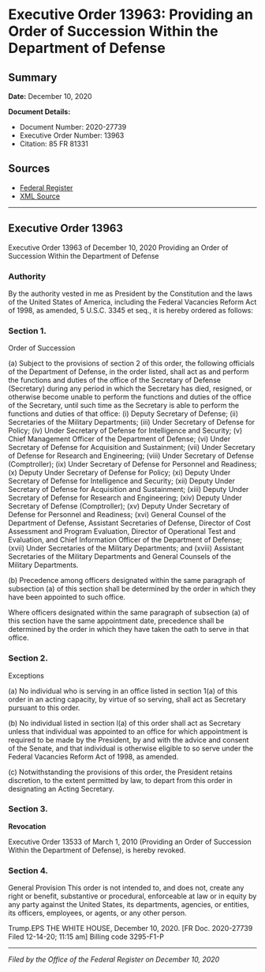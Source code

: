 # Executive Order 13963: Providing an Order of Succession Within the Department of Defense

## Summary

**Date:** December 10, 2020

**Document Details:**
- Document Number: 2020-27739
- Executive Order Number: 13963
- Citation: 85 FR 81331

## Sources
- [Federal Register](https://www.federalregister.gov/documents/2020/12/15/2020-27739/providing-an-order-of-succession-within-the-department-of-defense)
- [XML Source](https://www.federalregister.gov/documents/full_text/xml/2020/12/15/2020-27739.xml)

---

## Executive Order 13963

Executive Order 13963 of December 10, 2020
Providing an Order of Succession Within the Department of Defense
### Authority

By the authority vested in me as President by the Constitution and the laws of the United States of America, including the Federal Vacancies Reform Act of 1998, as amended, 5 U.S.C. 3345 
et seq.,
it is hereby ordered as follows:
### Section 1.

Order of Succession

(a) Subject to the provisions of section 2 of this order, the following officials of the Department of Defense, in the order listed, shall act as and perform the functions and duties of the office of the Secretary of Defense (Secretary) during any period in which the Secretary has died, resigned, or otherwise become unable to perform the functions and duties of the office of the Secretary, until such time as the Secretary is able to perform the functions and duties of that office:
    (i) Deputy Secretary of Defense;
    (ii) Secretaries of the Military Departments;
    (iii) Under Secretary of Defense for Policy;
    (iv) Under Secretary of Defense for Intelligence and Security;
    (v) Chief Management Officer of the Department of Defense;
    (vi) Under Secretary of Defense for Acquisition and Sustainment;
    (vii) Under Secretary of Defense for Research and Engineering;
    (viii) Under Secretary of Defense (Comptroller);
    (ix) Under Secretary of Defense for Personnel and Readiness;
    (x) Deputy Under Secretary of Defense for Policy;
    (xi) Deputy Under Secretary of Defense for Intelligence and Security;
    (xii) Deputy Under Secretary of Defense for Acquisition and Sustainment;
    (xiii) Deputy Under Secretary of Defense for Research and Engineering;
    (xiv) Deputy Under Secretary of Defense (Comptroller);
    (xv) Deputy Under Secretary of Defense for Personnel and Readiness;
    (xvi) General Counsel of the Department of Defense, Assistant Secretaries of Defense, Director of Cost Assessment and Program Evaluation, Director of Operational Test and Evaluation, and Chief Information Officer of the Department of Defense;
    (xvii) Under Secretaries of the Military Departments; and
    (xviii) Assistant Secretaries of the Military Departments and General Counsels of the Military Departments.

(b) Precedence among officers designated within the same paragraph of subsection (a) of this section shall be determined by the order in which they have been appointed to such office.

Where officers designated within the same paragraph of subsection (a) of this section have the same appointment date, precedence shall be determined by the order in which they have taken the oath to serve in that office.
### Section 2.

Exceptions

(a) No individual who is serving in an office listed in section 1(a) of this order in an acting capacity, by virtue of so serving, shall act as Secretary pursuant to this order.

(b) No individual listed in section l(a) of this order shall act as Secretary unless that individual was appointed to an office for which appointment is required to be made by the President, by and with the advice and consent of the Senate, and that individual is otherwise eligible to so serve under the Federal Vacancies Reform Act of 1998, as amended.

(c) Notwithstanding the provisions of this order, the President retains discretion, to the extent permitted by law, to depart from this order in designating an Acting Secretary.
### Section 3.

**Revocation**

Executive Order 13533 of March 1, 2010 (Providing an Order of Succession Within the Department of Defense), is hereby revoked.
### Section 4.

General Provision
This order is not intended to, and does not, create any right or benefit, substantive or procedural, enforceable at law or in equity by any party against the United States, its departments, agencies, or entities, its officers, employees, or agents, or any other person.

Trump.EPS
THE WHITE HOUSE,
December 10, 2020.
[FR Doc. 2020-27739 
Filed 12-14-20; 11:15 am]
Billing code 3295-F1-P

---

*Filed by the Office of the Federal Register on December 10, 2020*
